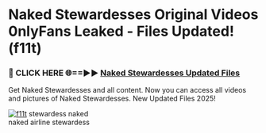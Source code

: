 # Naked Stewardesses Original Videos 0nlyFans Leaked - Files Updated! (f11t)

<h3>🔴 CLICK HERE 🌐==►► <a href="https://tinyurl.com/yckcrads" rel="nofollow">Naked Stewardesses Updated Files</a></h3>

Get Naked Stewardesses and all content. Now you can access all videos and pictures of Naked Stewardesses. New Updated Files 2025!

[![f11t](https://i.imgur.com/hpKpOFt.gif)](https://tinyurl.com/yckcrads)
stewardess naked<br>
naked airline stewardess